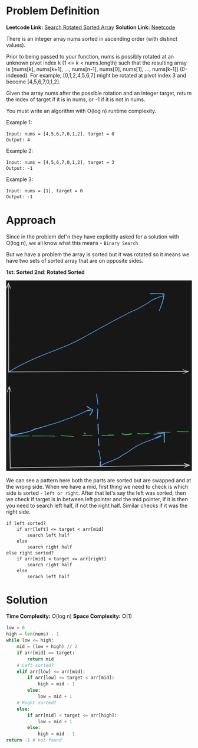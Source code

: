 # Problem Definition

**Leetcode Link:** [Search Rotated Sorted Array](https://leetcode.com/problems/search-in-rotated-sorted-array/description/)
**Solution Link:** [Neetcode](https://www.youtube.com/watch?v=U8XENwh8Oy8)

There is an integer array nums sorted in ascending order (with distinct values).

Prior to being passed to your function, nums is possibly rotated at an unknown pivot index k (1 <= k < nums.length) such that the resulting array is [nums[k], nums[k+1], ..., nums[n-1], nums[0], nums[1], ..., nums[k-1]] (0-indexed). For example, [0,1,2,4,5,6,7] might be rotated at pivot index 3 and become [4,5,6,7,0,1,2].

Given the array nums after the possible rotation and an integer target, return the index of target if it is in nums, or -1 if it is not in nums.

You must write an algorithm with O(log n) runtime complexity.

Example 1:
```
Input: nums = [4,5,6,7,0,1,2], target = 0
Output: 4
```
Example 2:
```
Input: nums = [4,5,6,7,0,1,2], target = 3
Output: -1
```
Example 3:
```
Input: nums = [1], target = 0
Output: -1
```

# Approach

Since in the problem def'n they have explicitly asked for a solution with O(log n), we all know what this means - `Binary Search`

But we have a problem the array is sorted but it was rotated so it means we have two sets of sorted array that are on opposite sides.

**1st: Sorted
2nd: Rotated Sorted**

![alt text](image-5.png)

We can see a pattern here both the parts are sorted but are swapped and at the wrong side. When we have a mid, first thing we need to check is which side is sorted - `left or right`. After that let's say the left was sorted, then we check if target is in between left pointer and the mid pointer, if it is then you need to search left half, if not the right half. Similar checks if it was the right side.

```
if left sorted?
    if arr[left] <= target < arr[mid]
        search left half
    else
        search right half
else right sorted?
    if arr[mid] < target <= arr[right]
        search right half
    else
        serach left half
```

# Solution

**Time Complexity:** O(log n)
**Space Complexity:** O(1)

```python
low = 0
high = len(nums) - 1
while low <= high:
    mid = (low + high) // 2
    if arr[mid] == target:
        return mid
    # Left sorted?
    elif arr[low] <= arr[mid]:
        if arr[low] <= target < arr[mid]:
            high = mid - 1
        else:
            low = mid + 1
    # Right sorted?
    else:
        if arr[mid] < target <= arr[high]:
            low = mid + 1
        else:
            high = mid - 1
return -1 # not found
```